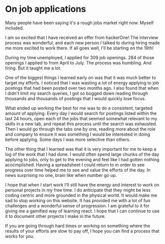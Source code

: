 # On job applications

Many people have been saying it's a rough jobs market right now. Myself included. 

I am so excited that I have received an offer from hackerOne! The interview process was wonderful, and each new person I talked to during hiring made me more excited to work there. If all goes well, I'll be starting on the 19th!

During my time unemployed, I applied for 309 job openings. 284 of those openings I applied to from April to July. The process was humbling. And tiring. But it taught me a lot.

One of the biggest things I learned early on was that it was much better to target my efforts. I noticed that I was wasting a lot of energy applying to job postings that had been posted over two months ago. I also found that when I didn't limit my search queries, I got so bogged down reading through thousands and thousands of postings that I would quickly lose focus.

What ended up working the best for me was to do a consistent, targeted amount of applying. Every day I would search for postings listed within the last 24 hours, open each of the jobs that seemed somewhat relevant to my skills in a new tab, and repeat this process until the search was exhausted. Then I would go through the tabs one by one, reading more about the role and company to ensure it was something I would be interested in doing before applying. Some days I was more selective than others.

The other thing that I learned was that it is very important for me to keep a log of the work that I had done. I would often spend large chunks of the day applying to jobs, only to get to the evening and feel like I had gotten nothing acocmplished. Having a spreadsheet I could return to in order to see progress over time helped me to see and value the efforts of the day. In news surprising no one, brain like when number go up.

I hope that when I start work I'll still have the energy and interest to work on personal projects in my free time. I do anticipate that they might be less coding centric and more grounded in the physical world. It would make me sad to stop working on this website. It has provided me with a lot of fun challenges and a wonderful sense of progression. I am grateful to it for giving me a gamified way of learning react. I hope that I can continue to use it to document other projects I make in the future.

If you are going through hard times or working on something where the results of your efforts are slow to pay off, I hope you can find a process that works for you.